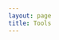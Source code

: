 ```yaml
---
layout: page
title: Tools
---
```


<link rel="stylesheet" href="/editormd/css/editormd.css" />
<div id="test-editor">
    <textarea style="display:none;"></textarea>
</div>
<script src="https://cdnjs.cloudflare.com/ajax/libs/jquery/1.11.3/jquery.min.js"></script>
<script src="/editormd/editormd.min.js"></script>
<script type="text/javascript">
    $(function() {
        var editor = editormd("test-editor", {
            mode: "markdown",
            width: "100%",
            height: 640,
            emoji: true,
            tex: true,          // TeX(LaTeX), based on KaTeX
            flowChart: true,          // flowChart.js only support IE9+
            sequenceDiagram: true,          // sequenceDiagram.js only support IE9+
            placeholder: "Edit Markdown...",
            previewCodeHighlight: true,   
            path: "/editormd/lib/"
        });
    });
</script>

